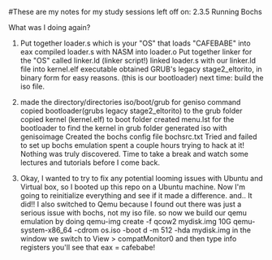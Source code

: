 #These are my notes for my study sessions
left off on: 2.3.5 Running Bochs

What was I doing again?
1. Put together loader.s which is your "OS" that loads "CAFEBABE" into eax
    compiled loader.s with NASM into loader.o
    Put together linker for the "OS" called linker.ld (linker script!)
    linked loader.s with our linker.ld file into kernel.elf executable
    obtained GRUB's legacy stage2_eltorito, in binary form for easy reasons. (this is our bootloader)
    next time: build the iso file.

2. made the directory/directories iso/boot/grub for geniso command
    copied bootloader(grubs legacy stage2_eltorito) to the grub folder
    copied kernel (kernel.elf) to boot folder
    created menu.lst for the bootloader to find the kernel in grub folder
    generated iso with genisoimage
    Created the bochs config file bochsrc.txt
    Tried and failed to set up bochs emulation
    spent a couple hours trying to hack at it! Nothing was truly discovered.
    Time to take a break and watch some lectures and tutorials before I come back.
    
3. Okay, I wanted to try to fix any potential
    looming issues with Ubuntu and Virtual box, so I booted up this repo on a Ubuntu machine. Now I'm going to reinitialize everything and see if it made  a difference. and.. It did!! I also switched to Qemu because I found out there was just a serious issue with bochs, not my iso file.
    so now we build our qemu emulation by doing
    qemu-img create -f qcow2 mydisk.img 10G
    qemu-system-x86_64 -cdrom os.iso -boot d -m 512 -hda mydisk.img
    in the window we switch to View > compatMonitor0 and then type info registers
    you'll see that eax = cafebabe!